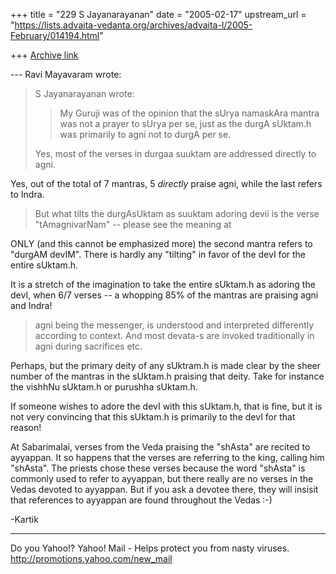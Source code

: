 +++
title = "229 S Jayanarayanan"
date = "2005-02-17"
upstream_url = "https://lists.advaita-vedanta.org/archives/advaita-l/2005-February/014194.html"

+++
[Archive link](https://lists.advaita-vedanta.org/archives/advaita-l/2005-February/014194.html)

--- Ravi Mayavaram <ravi at ambaa.org> wrote:

> S Jayanarayanan wrote:
> > My Guruji was of the opinion that the sUrya namaskAra mantra
> was
> > not a prayer to sUrya per se, just as the durgA sUktam.h was
> > primarily to agni not to durgA per se.
> 
> Yes, most  of the verses in durgaa suuktam are addressed
> directly to 
> agni.

Yes, out of the total of 7 mantras, 5 *directly* praise agni,
while the last refers to Indra.

> But what tilts the durgAsUktam  as suuktam adoring devii
> is the 
> verse "tAmagnivarNam" -- please see the meaning at
> 

ONLY (and this cannot be emphasized more) the second mantra
refers to "durgAM devIM". There is hardly any "tilting" in favor
of the devI for the entire sUktam.h.

It is a stretch of the imagination to take the entire sUktam.h
as adoring the devI, when 6/7 verses -- a whopping 85% of the
mantras are praising agni and Indra!

> agni being the messenger, is understood and interpreted
> differently 
> according to context.  And most devata-s are invoked
> traditionally in 
> agni during sacrifices etc.
> 

Perhaps, but the primary deity of any sUktram.h is made clear by
the sheer number of the mantras in the sUktam.h praising that
deity. Take for instance the vishhNu sUktam.h or purushha
sUktam.h.

If someone wishes to adore the devI with this sUktam.h, that is
fine, but it is not very convincing that this sUktam.h is
primarily to the devI for that reason!

At Sabarimalai, verses from the Veda praising the "shAsta" are
recited to ayyappan. It so happens that the verses are referring
to the king, calling him "shAsta". The priests chose these
verses because the word "shAsta" is commonly used to refer to
ayyappan, but there really are no verses in the Vedas devoted to
ayyappan. But if you ask a devotee there, they will insisit that
references to ayyappan are found throughout the Vedas :-)

-Kartik



__________________________________ 
Do you Yahoo!? 
Yahoo! Mail - Helps protect you from nasty viruses. 
http://promotions.yahoo.com/new_mail

